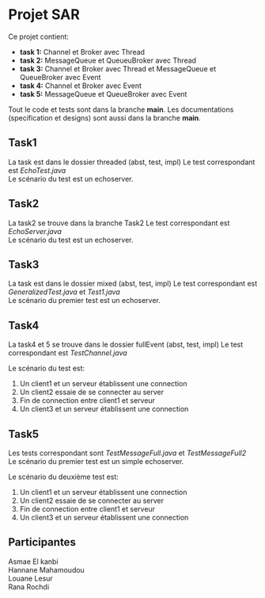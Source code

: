# Projet SAR

Ce projet contient:
- **task 1:** Channel et Broker avec Thread
- **task 2:** MessageQueue et QueueuBroker avec Thread
- **task 3:** Channel et Broker avec Thread et MessageQueue et QueueBroker avec Event
- **task 4:** Channel et Broker avec Event
- **task 5:** MessageQueue et QueueBroker avec Event

Tout le code et tests sont dans la branche **main**.
Les documentations (specification et designs) sont aussi dans la branche **main**.

## Task1
La task est dans le dossier threaded (abst, test, impl)
Le test correspondant est *EchoTest.java*<br>
Le scénario du test est un echoserver.

## Task2
La task2 se trouve dans la branche Task2
Le test correspondant est *EchoServer.java*<br>
Le scénario du test est un echoserver.

## Task3
La task est dans le dossier mixed (abst, test, impl)
Le test correspondant est *GeneralizedTest.java* et *Test1.java*<br>
Le scénario du premier test est un echoserver.

## Task4
La task4 et 5 se trouve dans le dossier fullEvent (abst, test, impl)
Le test correspondant est *TestChannel.java* <br>

Le scénario du test est:
1. Un client1 et un serveur établissent une connection
2. Un client2 essaie de se connecter au server
3. Fin de connection entre client1 et serveur
4. Un client3 et un serveur établissent une connection

## Task5
Les tests correspondant sont *TestMessageFull.java* et *TestMessageFull2*<br>
Le scénario du premier test est un simple echoserver.

Le scénario du deuxième test est:
1. Un client1 et un serveur établissent une connection
2. Un client2 essaie de se connecter au server
3. Fin de connection entre client1 et serveur
4. Un client3 et un serveur établissent une connection


## Participantes
Asmae El kanbi<br>
Hannane Mahamoudou<br>
Louane Lesur<br>
Rana Rochdi
